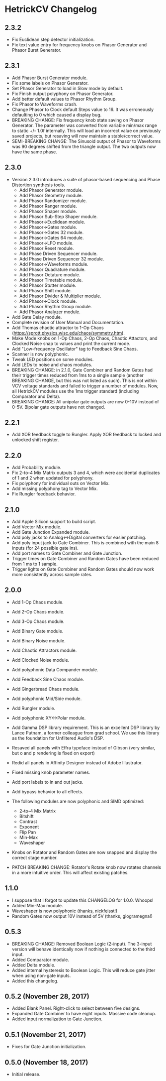 # HetrickCV Changelog

## 2.3.2
- Fix Euclidean step detector initialization.
- Fix text value entry for frequency knobs on Phasor Generator and Phasor Burst Generator.

## 2.3.1
- Add Phasor Burst Generator module.
- Fix some labels on Phasor Generator.
- Set Phasor Generator to load in Slow mode by default.
- Fix Finish output polyphony on Phasor Generator.
- Add better default values to Phasor Rhythm Group.
- Fix Phasor to Waveforms crash.
- Change Phasor to Clock default Steps value to 16. It was erroneously defaulting to 0 which caused a display bug.
- BREAKING CHANGE: Fix frequency knob state saving on Phasor Generator. The parameter was converted from variable min/max range to static +/- 1.0f internally. This will load an incorrect value on previously saved projects, but resaving will now maintain a stable/correct value.
- SEMI-BREAKING CHANGE: The Sinusoid output of Phasor to Waveforms was 90 degrees shifted from the triangle output. The two outputs now have the same phase.

## 2.3.0
- Version 2.3.0 introduces a suite of phasor-based sequencing and Phase Distortion synthesis tools.
    - Add Phasor Generator module.
    - Add Phasor Geometry module.
    - Add Phasor Randomizer module.
    - Add Phasor Ranger module.
    - Add Phasor Shaper module.
    - Add Phasor Sub-Step Shaper module.
    - Add Phasor->Euclidean module.
    - Add Phasor->Gates module.
    - Add Phasor->Gates 32 module.
    - Add Phasor->Gates 64 module.
    - Add Phasor->LFO module.
    - Add Phasor Reset module.
    - Add Phase Driven Sequencer module.
    - Add Phase Driven Sequencer 32 module.
    - Add Phasor->Waveforms module.
    - Add Phasor Quadrature module.
    - Add Phasor Octature module.
    - Add Phasor Timetable module.
    - Add Phasor Stutter module.
    - Add Phasor Shift module.
    - Add Phasor Divider & Multiplier module.
    - Add Phasor->Clock module.
    - Add Phasor Rhythm Group module.
    - Add Phasor Analyzer module.
- Add Gate Delay module.
- Complete revision of User Manual and Documentation.
- Add Thomas chaotic attractor to 1-Op Chaos (https://sprott.physics.wisc.edu/chaos/symmetry.htm).
- Make Mode knobs on 1-Op Chaos, 2-Op Chaos, Chaotic Attactors, and Clocked Noise snap to values and print the current mode.
- Add "Low-frequency Oscillator" tag to Feedback Sine Chaos.
- Scanner is now polyphonic.
- Tweak LED positions on some modules.
- Add LEDs to noise and chaos modules.
- BREAKING CHANGE: in 2.1.0, Gate Combiner and Random Gates had their trigger times reduced from 1ms to a single sample (another BREAKING CHANGE, but this was not listed as such). This is not within VCV voltage standards and failed to trigger a number of modules. Now, all HetrickCV modules use the 1ms trigger standard (including Comparator and Delta).
- BREAKING CHANGE: All unipolar gate outputs are now 0-10V instead of 0-5V. Bipolar gate outputs have not changed.

## 2.2.1
- Add XOR feedback toggle to Rungler. Apply XOR feedback to locked and unlocked shift register.

## 2.2.0
- Add Probability module.
- Fix 2-to-4 Mix Matrix outputs 3 and 4, which were accidental duplicates of 1 and 2 when updated for polyphony.
- Fix polyphony for individual outs on Vector Mix.
- Add missing polyphony tag to Vector Mix.
- Fix Rungler feedback behavior.

## 2.1.0
- Add Apple Silicon support to build script.
- Add Vector Mix module.
- Add Gate Junction Expanded module.
- Add poly jacks to Analog<->Digital converters for easier patching.
- Add poly input jack to Gate Combiner. This is combined with the main 8 inputs (for 24 possible gate ins).
- Add port names to Gate Combiner and Gate Junction.
- Trigger times on Gate Combiner and Random Gates have been reduced from 1 ms to 1 sample.
- Trigger lights on Gate Combiner and Random Gates should now work more consistently across sample rates.

## 2.0.0
- Add 1-Op Chaos module.
- Add 2-Op Chaos module.
- Add 3-Op Chaos module.
- Add Binary Gate module.
- Add Binary Noise module.
- Add Chaotic Attractors module.
- Add Clocked Noise module.
- Add polyphonic Data Compander module.
- Add Feedback Sine Chaos module.
- Add Gingerbread Chaos module.
- Add polyphonic Mid/Side module.
- Add Rungler module.
- Add polyphonic XY<->Polar module.
- Add Gamma DSP library requirement. This is an excellent DSP library by Lance Putnam, a former colleague from grad school. We use this library as the foundation for Unfiltered Audio's DSP.
- Resaved all panels with Effra typeface instead of Gibson (very similar, but o and p rendering is fixed on export)
- Redid all panels in Affinity Designer instead of Adobe Illustrator.
- Fixed missing knob parameter names.
- Add port labels to in and out jacks.
- Add bypass behavior to all effects.
- The following modules are now polyphonic and SIMD optimized:
    - 2-to-4 Mix Matrix
    - Bitshift
    - Contrast
    - Exponent
    - Flip Pan
    - Min-Max
    - Waveshaper
    
- Knobs on Rotator and Random Gates are now snapped and display the correct stage number.
- PATCH BREAKING CHANGE: Rotator's Rotate knob now rotates channels in a more intuitive order. This will affect existing patches.

## 1.1.0
- I suppose that I forgot to update this CHANGELOG for 1.0.0. Whoops!
- Added Min-Max module.
- Waveshaper is now polyphonic (thanks, nickfeisst!)
- Random Gates now output 10V instead of 5V (thanks, giogramegna!)

## 0.5.3
- BREAKING CHANGE: Removed Boolean Logic (2-input). The 3-input version will behave identically now if nothing is connected to the third input.
- Added Comparator module.
- Added Delta module.
- Added internal hysteresis to Boolean Logic. This will reduce gate jitter when using non-gate inputs.
- Added this changelog.

## 0.5.2 (November 28, 2017)
- Added Blank Panel. Right-click to select between five designs.
- Expanded Gate Combiner to have eight inputs. Massive code cleanup.
- Added input normalization to Gate Junction.

## 0.5.1 (November 21, 2017)
- Fixes for Gate Junction initialization.

## 0.5.0 (November 18, 2017)
- Initial release.
